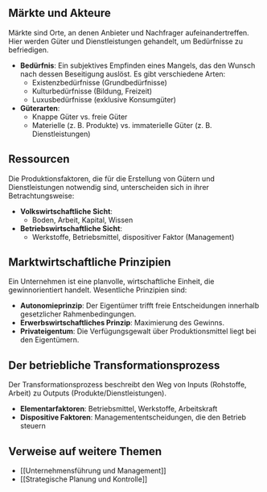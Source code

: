 ## Märkte und Akteure

Märkte sind Orte, an denen Anbieter und Nachfrager aufeinandertreffen. Hier werden Güter und Dienstleistungen gehandelt, um Bedürfnisse zu befriedigen. 
- **Bedürfnis**: Ein subjektives Empfinden eines Mangels, das den Wunsch nach dessen Beseitigung auslöst. Es gibt verschiedene Arten: 
	- Existenzbedürfnisse (Grundbedürfnisse) 
	- Kulturbedürfnisse (Bildung, Freizeit)
	- Luxusbedürfnisse (exklusive Konsumgüter) 
- **Güterarten**: 
	- Knappe Güter vs. freie Güter
	- Materielle (z. B. Produkte) vs. immaterielle Güter (z. B. Dienstleistungen) 
## Ressourcen

Die Produktionsfaktoren, die für die Erstellung von Gütern und Dienstleistungen notwendig sind, unterscheiden sich in ihrer Betrachtungsweise: 
- **Volkswirtschaftliche Sicht**: 
	- Boden, Arbeit, Kapital, Wissen 
- **Betriebswirtschaftliche Sicht**: 
	- Werkstoffe, Betriebsmittel, dispositiver Faktor (Management) 
## Marktwirtschaftliche Prinzipien

Ein Unternehmen ist eine planvolle, wirtschaftliche Einheit, die gewinnorientiert handelt. Wesentliche Prinzipien sind: 
- **Autonomieprinzip**: Der Eigentümer trifft freie Entscheidungen innerhalb gesetzlicher Rahmenbedingungen.
- **Erwerbswirtschaftliches Prinzip**: Maximierung des Gewinns. 
- **Privateigentum**: Die Verfügungsgewalt über Produktionsmittel liegt bei den Eigentümern. 
## Der betriebliche Transformationsprozess

Der Transformationsprozess beschreibt den Weg von Inputs (Rohstoffe, Arbeit) zu Outputs (Produkte/Dienstleistungen). 
- **Elementarfaktoren**: Betriebsmittel, Werkstoffe, Arbeitskraft 
- **Dispositive Faktoren**: Managemententscheidungen, die den Betrieb steuern 
## Verweise auf weitere Themen 

- [[Unternehmensführung und Management]] 
- [[Strategische Planung und Kontrolle]]